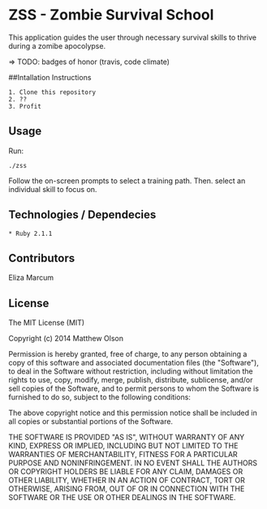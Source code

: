 # ZSS - Zombie Survival School

This application guides the user through necessary survival skills to thrive during a zomibe apocolypse.

=> TODO: badges of honor (travis, code climate)

##Intallation Instructions
	
	1. Clone this repository
	2. ??
	3. Profit

## Usage

Run:

	./zss

Follow the on-screen prompts to select a training path. Then. select an individual skill to focus on.

## Technologies / Dependecies

	* Ruby 2.1.1

## Contributors

Eliza Marcum

## License

The MIT License (MIT)

Copyright (c) 2014 Matthew Olson

Permission is hereby granted, free of charge, to any person obtaining a copy
of this software and associated documentation files (the "Software"), to deal
in the Software without restriction, including without limitation the rights
to use, copy, modify, merge, publish, distribute, sublicense, and/or sell
copies of the Software, and to permit persons to whom the Software is
furnished to do so, subject to the following conditions:

The above copyright notice and this permission notice shall be included in
all copies or substantial portions of the Software.

THE SOFTWARE IS PROVIDED "AS IS", WITHOUT WARRANTY OF ANY KIND, EXPRESS OR
IMPLIED, INCLUDING BUT NOT LIMITED TO THE WARRANTIES OF MERCHANTABILITY,
FITNESS FOR A PARTICULAR PURPOSE AND NONINFRINGEMENT. IN NO EVENT SHALL THE
AUTHORS OR COPYRIGHT HOLDERS BE LIABLE FOR ANY CLAIM, DAMAGES OR OTHER
LIABILITY, WHETHER IN AN ACTION OF CONTRACT, TORT OR OTHERWISE, ARISING FROM,
OUT OF OR IN CONNECTION WITH THE SOFTWARE OR THE USE OR OTHER DEALINGS IN
THE SOFTWARE.